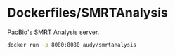 # Dockerfiles/SMRTAnalysis

PacBio's SMRT Analysis server.

```bash
docker run -p 8080:8080 audy/smrtanalysis
```
